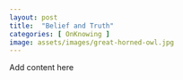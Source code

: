 ```yaml
---
layout: post
title:  "Belief and Truth"
categories: [ OnKnowing ]
image: assets/images/great-horned-owl.jpg
---
```

Add content here
